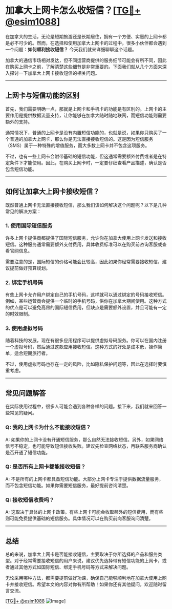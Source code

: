 # 加拿大上网卡怎么收短信？[[TG💪+ @esim1088](https://t.me/s/esim1088)]

在加拿大的生活，无论是短期旅游还是长期居住，拥有一个方便、实惠的上网卡都是必不可少的。然而，在选择和使用加拿大上网卡的过程中，很多小伙伴都会遇到一个问题：**如何顺利接收短信？** 今天我们就来详细聊聊这个话题。

加拿大的通信市场相对发达，但不同运营商提供的服务细节可能会有所不同，因此在购买上网卡之前，了解清楚这些细节是非常重要的。下面我们就从几个方面来深入探讨一下加拿大上网卡接收短信的相关问题。

---

## 上网卡与短信功能的区别

首先，我们需要明确一点，那就是上网卡和手机卡的功能是有区别的。上网卡的主要作用是提供数据流量支持，让你能够在加拿大随时随地联网，而短信功能则需要额外的支持。

通常情况下，普通的上网卡是没有内置短信功能的，也就是说，如果你只购买了一个普通的加拿大上网卡，那么你是无法直接接收短信的。这是因为短信服务（SMS）属于一种特殊的增值服务，而大多数上网卡并不包含这项服务。

不过，也有一些上网卡会附带基础的短信功能，但这通常需要额外付费或者是在特定条件下才能使用。因此，在购买上网卡时，一定要仔细查看产品描述，确认是否包含短信功能。

---

## 如何让加拿大上网卡接收短信？

既然普通上网卡无法直接接收短信，那么我们该如何解决这个问题呢？以下是几种常见的解决方案：

### 1. **使用国际短信服务**

许多上网卡提供商都提供了国际短信服务，允许你在加拿大使用上网卡发送和接收短信。这种服务通常需要额外支付费用，具体收费标准可以在购买前咨询客服或查看官网信息。

需要注意的是，国际短信的价格可能会比较高，因此如果你经常需要接收短信，建议提前做好预算规划。

### 2. **绑定手机号码**

有些上网卡允许用户绑定自己的手机号码，这样就可以通过绑定的号码接收短信。例如，某些运营商会提供一个临时的手机号码，供你在加拿大期间使用。这种方式的优点是可以避免高昂的国际短信费用，但缺点是需要额外设置，并且可能有一定的时效限制。

### 3. **使用虚拟号码**

随着科技的发展，现在有很多应用程序可以提供虚拟号码服务。你可以在国内注册一个虚拟号码，然后通过这款应用接收短信。这种方式的好处是成本低，操作简单，适合短期旅行者。

不过，使用虚拟号码也存在一定的风险，比如隐私保护问题等，因此在选择时要慎重考虑。

---

## 常见问题解答

在实际使用过程中，很多人可能会遇到各种各样的问题。接下来，我们就来回答一些常见的疑问。

### Q: 我的上网卡为什么不能接收短信？

A: 如果你的上网卡没有开通短信服务，那么自然无法接收短信。另外，如果网络信号不稳定，也可能导致短信接收失败。建议先检查网络状态，再联系服务商确认是否开通了短信功能。

### Q: 是否所有上网卡都能接收短信？

A: 不是所有的上网卡都具备短信功能。大部分上网卡专注于提供数据流量服务，而不包含短信功能。如果你需要短信服务，最好提前咨询清楚。

### Q: 接收短信收费吗？

A: 这取决于具体的上网卡政策。有些上网卡可能会收取额外的短信费用，而有些则可能免费提供基础的短信服务。具体情况可以在购买前向客服询问清楚。

---

## 总结

总的来说，加拿大上网卡是否能接收短信，主要取决于你所选择的产品和服务类型。对于经常需要接收短信的用户来说，建议优先选择带有短信功能的上网卡，或者通过其他方式如国际短信、绑定手机号码等方式来解决问题。

无论采用哪种方法，都需要提前做好功课，确保自己能够顺利地在加拿大使用上网卡并接收短信。希望本文的内容对你有所帮助！如果你还有其他疑问，欢迎随时留言交流。

[[TG💪+ @esim1088](https://t.me/s/esim1088) ![Image](https://i.postimg.cc/4NQfJmqS/Snipaste-2025-05-13-00-14-12.png)]